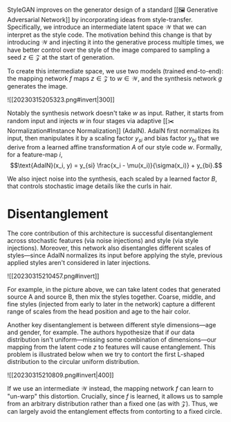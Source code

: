 StyleGAN improves on the generator design of a standard [[🖼️ Generative Adversarial Network]] by incorporating ideas from style-transfer. Specifically, we introduce an intermediate latent space $\mathcal{W}$ that we can interpret as the style code. The motivation behind this change is that by introducing $\mathcal{W}$ and injecting it into the generative process multiple times, we have better control over the style of the image compared to sampling a seed $z \in \mathcal{Z}$ at the start of generation.

To create this intermediate space, we use two models (trained end-to-end): the mapping network $f$ maps $z \in \mathcal{Z}$ to $w \in \mathcal{W}$, and the synthesis network $g$ generates the image.

![[20230315205323.png#invert|300]]

Notably the synthesis network doesn't take $w$ as input. Rather, it starts from random input and injects $w$ in four stages via adaptive [[✂️ Normalization#Instance Normalization]] (AdaIN). AdaIN first normalizes its input, then manipulates it by a scaling factor $y_{si}$ and bias factor $y_{bi}$ that we derive from a learned affine transformation $A$ of our style code $w$. Formally, for a feature-map $i$, $$\text{AdaIN}(x_i, y) = y_{si} \frac{x_i - \mu(x_i)}{\sigma(x_i)} + y_{bi}.$$

We also inject noise into the synthesis, each scaled by a learned factor $B$, that controls stochastic image details like the curls in hair.

# Disentanglement
The core contribution of this architecture is successful disentanglement across stochastic features (via noise injections) and style (via style injections). Moreover, this network also disentangles different scales of styles—since AdaIN normalizes its input before applying the style, previous applied styles aren't considered in later injections.

![[20230315210457.png#invert]]

For example, in the picture above, we can take latent codes that generated source A and source B, then mix the styles together. Coarse, middle, and fine styles (injected from early to later in the network) capture a different range of scales from the head position and age to the hair color.

Another key disentanglement is between different style dimensions—age and gender, for example. The authors hypothesize that if our data distribution isn't uniform—missing some combination of dimensions—our mapping from the latent code $z$ to features will cause entanglement. This problem is illustrated below when we try to contort the first L-shaped distribution to the circular uniform distribution.

![[20230315210809.png#invert|400]]

If we use an intermediate $\mathcal{W}$ instead, the mapping network $f$ can learn to "un-warp" this distortion. Crucially, since $f$ is learned, it allows us to sample from an arbitrary distribution rather than a fixed one (as with $\mathcal{Z}$). Thus, we can largely avoid the entanglement effects from contorting to a fixed circle.